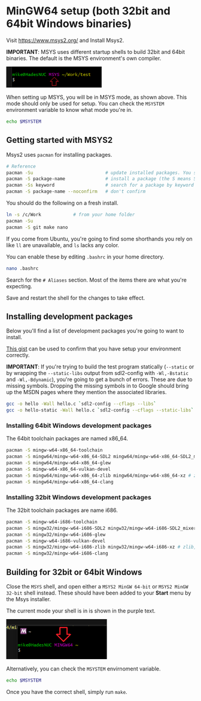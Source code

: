 # MinGW64 setup (both 32bit and 64bit Windows binaries)
Visit https://www.msys2.org/ and Install Msys2.

**IMPORTANT**: MSYS uses different startup shells to build 32bit and 64bit binaries. The default is the MSYS environment's own compiler.

![](images/win-shell-msys.png)

When setting up MSYS, you will be in MSYS mode, as shown above. This mode should only be used for setup. You can check the `MSYSTEM` environment variable to know what mode you're in.

```bash
echo $MSYSTEM
```

## Getting started with MSYS2
Msys2 uses `pacman` for installing packages.

```bash
# Reference
pacman -Su                           # update installed packages. You should do this after installation!
pacman -S package-name               # install a package (the S means Sync)
pacman -Ss keyword                   # search for a package by keyword
pacman -S package-name --noconfirm   # don't confirm
```

You should do the following on a fresh install.

```bash
ln -s /c/Work            # from your home folder
pacman -Su
pacman -S git make nano
```

If you come from Ubuntu, you're going to find some shorthands you rely on like `ll` are unavailable, and `ls` lacks any color.

You can enable these by editing `.bashrc` in your home directory.

```bash
nano .bashrc
```

Search for the `# Aliases` section. Most of the items there are what you're expecting.

Save and restart the shell for the changes to take effect.

## Installing development packages
Below you'll find a list of development packages you're going to want to install. 

[This gist](https://gist.github.com/thales17/fb2e4cff60890a51d9dddd4c6e832ad2) can be used to confirm that you have setup your environment correctly.

**IMPORTANT**: If you're trying to build the test program statically (`--static` or by wrapping the `--static-libs` output from sdl2-config with `-Wl,-Bstatic` and `-Wl,-Bdynamic`), you're going to get a bunch of errors. These are due to missing symbols. Dropping the missing symbols in to Google should bring up the MSDN pages where they mention the associated libraries.

```bash
gcc -o hello -Wall hello.c `sdl2-config --cflags --libs`
gcc -o hello-static -Wall hello.c `sdl2-config --cflags --static-libs` --static -lwinmm -limm32 -lole32 -lversion -loleaut32 -lsetupapi
```

### Installing 64bit Windows development packages
The 64bit toolchain packages are named x86_64.

```bash
pacman -S mingw-w64-x86_64-toolchain 
pacman -S mingw64/mingw-w64-x86_64-SDL2 mingw64/mingw-w64-x86_64-SDL2_mixer mingw64/mingw-w64-x86_64-SDL2_image 
pacman -S mingw64/mingw-w64-x86_64-glew
pacman -S mingw-w64-x86_64-vulkan-devel
pacman -S mingw64/mingw-w64-x86_64-zlib mingw64/mingw-w64-x86_64-xz # zlib, lzma
pacman -S mingw64/mingw-w64-x86_64-clang
```

### Installing 32bit Windows development packages
The 32bit toolchain packages are name i686.

```bash
pacman -S mingw-w64-i686-toolchain 
pacman -S mingw32/mingw-w64-i686-SDL2 mingw32/mingw-w64-i686-SDL2_mixer mingw32/mingw-w64-i686-SDL2_image 
pacman -S mingw32/mingw-w64-i686-glew
pacman -S mingw-w64-i686-vulkan-devel
pacman -S mingw32/mingw-w64-i686-zlib mingw32/mingw-w64-i686-xz # zlib, lzma
pacman -S mingw32/mingw-w64-i686-clang
```

## Building for 32bit or 64bit Windows
Close the `MSYS` shell, and open either a `MSYS2 MinGW 64-bit` or `MSYS2 MinGW 32-bit` shell instead. These should have been added to your **Start** menu by the Msys installer.

The current mode your shell is in is shown in the purple text.

![](images/win-shell-mingw64.png)

Alternatively, you can check the `MSYSTEM` envirnoment variable.

```bash
echo $MSYSTEM
```

Once you have the correct shell, simply run `make`.

